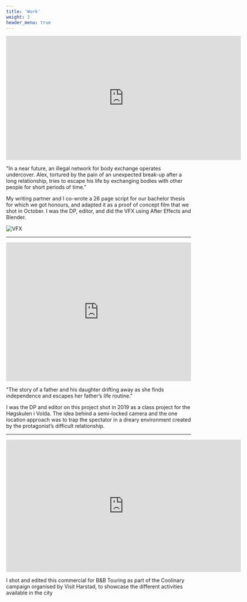```yaml
---
title: 'Work'
weight: 3
header_menu: true
---
```

<div class="video-iframe">
  <iframe src="https://player.vimeo.com/video/471426080?title=0&byline=0&portrait=0" width="640" height="338" frameborder="0" allow="autoplay; fullscreen" allowfullscreen></iframe>
</div>

"In a near future, an illegal network for body exchange operates undercover.
Alex, tortured by the pain of an unexpected break-up after a long relationship, tries to escape his life by exchanging bodies with other people for short periods of time."

My writing partner and I co-wrote a 26 page script for our bachelor thesis for which we got honours, and adapted it as a proof of concept film that we shot in October. I was the DP, editor, and did the VFX using After Effects and Blender.

![VFX](https://giphy.com/embed/Z06Lv11HkaQhOh0VHA)

---
  <div style="padding:75% 0 0 0;position:relative;"><iframe src="https://player.vimeo.com/video/483205268?title=0&byline=0&portrait=0" style="position:absolute;top:0;left:0;width:100%;height:100%;" frameborder="0" allow="autoplay; fullscreen" allowfullscreen></iframe></div><script src="https://player.vimeo.com/api/player.js"></script>

"The story of a father and his daughter drifting away as she finds independence and escapes her father’s life routine."

I was the DP and editor on this project shot in 2019 as a class project for the Høgskulen i Volda. The idea behind a semi-locked camera and the one location approach was to trap the spectator in a dreary environment created by the protagonist’s difficult relationship.

---
<div class="video-iframe">
  <iframe src="https://player.vimeo.com/video/483062301?title=0&byline=0&portrait=0" width="640" height="360" frameborder="0" allow="autoplay; fullscreen" allowfullscreen></iframe>
</div>

I shot and edited this commercial for B&B Touring as part of the Coolinary campaign organised by Visit Harstad, to showcase the different activities available in the city
